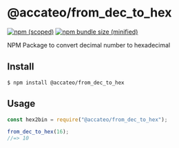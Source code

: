 # @accateo/from_dec_to_hex

[![npm (scoped)](https://img.shields.io/npm/v/@accateo/from_dec_to_hex.svg)](https://www.npmjs.com/package/@accateo/from_dec_to_hex)
[![npm bundle size (minified)](https://img.shields.io/bundlephobia/min/@accateo/from_dec_to_hex.svg)](https://www.npmjs.com/package/@accateo/from_dec_to_hex)

NPM Package to convert decimal number to hexadecimal

## Install

```
$ npm install @accateo/from_dec_to_hex
```

## Usage

```js
const hex2bin = require("@accateo/from_dec_to_hex");

from_dec_to_hex(16);
//=> 10
 
 
